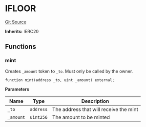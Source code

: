 # IFLOOR
[Git Source](https://github.com/FloorDAO/floor-v2/blob/c8169a0594ad07a37d169672a50f4155c41be809/src/interfaces/tokens/Floor.sol)

**Inherits:**
IERC20


## Functions
### mint

Creates `_amount` token to `_to`. Must only be called by the owner.


```solidity
function mint(address _to, uint _amount) external;
```
**Parameters**

|Name|Type|Description|
|----|----|-----------|
|`_to`|`address`|The address that will receive the mint|
|`_amount`|`uint256`|The amount to be minted|


